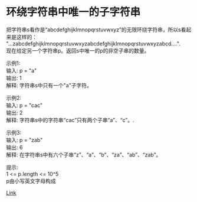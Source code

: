 <h1>环绕字符串中唯一的子字符串</h1>

把字符串s看作是“abcdefghijklmnopqrstuvwxyz”的无限环绕字符串，所以s看起来是这样的：</br>
"...zabcdefghijklmnopqrstuvwxyzabcdefghijklmnopqrstuvwxyzabcd....".</br>
现在给定另一个字符串p。返回s中唯一的p的非空子串的数量。</br>

示例1:</br>
输入: p = "a"</br>
输出: 1</br>
解释: 字符串s中只有一个"a"子字符。</br>

示例2:</br>
输入: p = "cac"</br>
输出: 2</br>
解释: 字符串s中的字符串“cac”只有两个子串“a”、“c”。.</br>

示例3:</br>
输入: p = "zab"</br>
输出: 6</br>
解释: 在字符串s中有六个子串“z”、“a”、“b”、“za”、“ab”、“zab”。</br>

提示:</br>
1 <= p.length <= 10^5</br>
p由小写英文字母构成</br>

[Link](https://leetcode.cn/problems/unique-substrings-in-wraparound-string/)